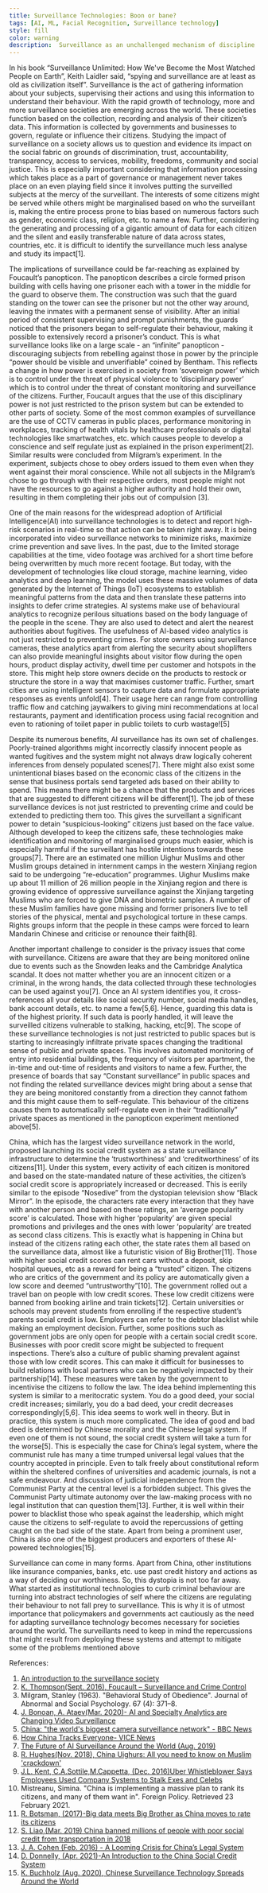 ```yaml
---
title: Surveillance Technologies: Boon or bane?
tags: [AI, ML, Facial Recognition, Surveillance technology]
style: fill
color: warning
description:  Surveillance as an unchallenged mechanism of discipline
---
```



In his book “Surveillance Unlimited: How We've Become the Most Watched People on Earth”,
Keith Laidler said, “spying and surveillance are at least as old as civilization itself”.
Surveillance is the act of gathering information about your subjects, supervising their actions
and using this information to understand their behaviour. With the rapid growth of
technology, more and more surveillance societies are emerging across the world. These
societies function based on the collection, recording and analysis of their citizen’s data. This
information is collected by governments and businesses to govern, regulate or influence
their citizens. Studying the impact of surveillance on a society allows us to question and
evidence its impact on the social fabric on grounds of discrimination, trust, accountability,
transparency, access to services, mobility, freedoms, community and social justice. This is
especially important considering that information processing which takes place as a part of
governance or management never takes place on an even playing field since it involves
putting the surveilled subjects at the mercy of the surveillant. The interests of some citizens
might be served while others might be marginalised based on who the surveillant is, making
the entire process prone to bias based on numerous factors such as gender, economic class,
religion, etc. to name a few. Further, considering the generating and processing of a gigantic
amount of data for each citizen and the silent and easily transferable nature of data across
states, countries, etc. it is difficult to identify the surveillance much less analyse and study its
impact[1].


The implications of surveillance could be far-reaching as explained by Foucault’s
panopticon. The panopticon describes a circle formed prison building with cells having one
prisoner each with a tower in the middle for the guard to observe them. The construction
was such that the guard standing on the tower can see the prisoner but not the other way
around, leaving the inmates with a permanent sense of visibility. After an initial period of
consistent supervising and prompt punishments, the guards noticed that the prisoners
began to self-regulate their behaviour, making it possible to extensively record a prisoner’s
conduct. This is what surveillance looks like on a large scale - an “infinite” panopticon -
discouraging subjects from rebelling against those in power by the principle “power should
be visible and unverifiable” coined by Bentham. This reflects a change in how power is
exercised in society from ‘sovereign power’ which is to control under the threat of physical
violence to ‘disciplinary power’ which is to control under the threat of constant monitoring
and surveillance of the citizens. Further, Foucault argues that the use of this disciplinary
power is not just restricted to the prison system but can be extended to other parts of
society. Some of the most common examples of surveillance are the use of CCTV cameras
in public places, performance monitoring in workplaces, tracking of health vitals by
healthcare professionals or digital technologies like smartwatches, etc. which causes people
to develop a conscience and self regulate just as explained in the prison experiment[2].
Similar results were concluded from Milgram’s experiment. In the experiment, subjects
chose to obey orders issued to them even when they went against their moral conscience.
While not all subjects in the Milgram’s chose to go through with their respective orders, most
people might not have the resources to go against a higher authority and hold their own,
resulting in them completing their jobs out of compulsion [3].


One of the main reasons for the widespread adoption of Artificial Intelligence(AI) into
surveillance technologies is to detect and report high-risk scenarios in real-time so that
action can be taken right away. It is being incorporated into video surveillance networks to
minimize risks, maximize crime prevention and save lives. In the past, due to the limited
storage capabilities at the time, video footage was archived for a short time before being
overwritten by much more recent footage. But today, with the development of technologies
like cloud storage, machine learning, video analytics and deep learning, the model uses these
massive volumes of data generated by the Internet of Things (IoT) ecosystems to establish
meaningful patterns from the data and then translate these patterns into insights to defer
crime strategies. AI systems make use of behavioural analytics to recognize perilous
situations based on the body language of the people in the scene. They are also used to
detect and alert the nearest authorities about fugitives. The usefulness of AI-based video
analytics is not just restricted to preventing crimes. For store owners using surveillance
cameras, these analytics apart from alerting the security about shoplifters can also provide
meaningful insights about visitor flow during the open hours, product display activity, dwell
time per customer and hotspots in the store. This might help store owners decide on the
products to restock or structure the store in a way that maximises customer traffic. Further,
smart cities are using intelligent sensors to capture data and formulate appropriate
responses as events unfold[4]. Their usage here can range from controlling traffic flow and
catching jaywalkers to giving mini recommendations at local restaurants, payment and
identification process using facial recognition and even to rationing of toilet paper in public
toilets to curb wastage![5]


Despite its numerous benefits, AI surveillance has its own set of challenges. Poorly-trained
algorithms might incorrectly classify innocent people as wanted fugitives and the system
might not always draw logically coherent inferences from densely populated scenes[7].
There might also exist some unintentional biases based on the economic class of the
citizens in the sense that business portals send targeted ads based on their ability to spend.
This means there might be a chance that the products and services that are suggested to
different citizens will be different[1]. The job of these surveillance devices is not just
restricted to preventing crime and could be extended to predicting them too. This gives the
surveillant a significant power to detain “suspicious-looking” citizens just based on the face
value. Although developed to keep the citizens safe, these technologies make identification
and monitoring of marginalised groups much easier, which is especially harmful if the
surveillant has hostile intentions towards these groups[7]. There are an estimated one
million Uighur Muslims and other Muslim groups detained in internment camps in the
western Xinjiang region said to be undergoing “re-education” programmes. Uighur Muslims
make up about 11 million of 26 million people in the Xinjiang region and there is growing
evidence of oppressive surveillance against the Xinjiang targeting Muslims who are forced to
give DNA and biometric samples. A number of these Muslim families have gone missing and
former prisoners live to tell stories of the physical, mental and psychological torture in these
camps. Rights groups inform that the people in these camps were forced to learn Mandarin
Chinese and criticise or renounce their faith[8].


Another important challenge to consider is the privacy issues that come with surveillance.
Citizens are aware that they are being monitored online due to events such as the Snowden
leaks and the Cambridge Analytica scandal. It does not matter whether you are an innocent
citizen or a criminal, in the wrong hands, the data collected through these technologies can
be used against you[7]. Once an AI system identifies you, it cross-references all your details
like social security number, social media handles, bank account details, etc. to name a
few[5,6]. Hence, guarding this data is of the highest priority. If such data is poorly handled, it
will leave the surveilled citizens vulnerable to stalking, hacking, etc[9].
The scope of these surveillance technologies is not just restricted to public spaces but is
starting to increasingly infiltrate private spaces changing the traditional sense of public and
private spaces. This involves automated monitoring of entry into residential buildings, the
frequency of visitors per apartment, the in-time and out-time of residents and visitors to
name a few. Further, the presence of boards that say “Constant surveillance” in public
spaces and not finding the related surveillance devices might bring about a sense that they
are being monitored constantly from a direction they cannot fathom and this might cause
them to self-regulate. This behaviour of the citizens causes them to automatically
self-regulate even in their “traditionally” private spaces as mentioned in the panopticon
experiment mentioned above[5].


China, which has the largest video surveillance network in the world, proposed launching its
social credit system as a state surveillance infrastructure to determine the ‘trustworthiness’
and ‘creditworthiness’ of its citizens[11]. Under this system, every activity of each citizen is
monitored and based on the state-mandated nature of these activities, the citizen’s social
credit score is appropriately increased or decreased. This is eerily similar to the episode
“Nosedive” from the dystopian television show “Black Mirror”. In the episode, the characters
rate every interaction that they have with another person and based on these ratings, an
‘average popularity score’ is calculated. Those with higher ‘popularity’ are given special
promotions and privileges and the ones with lower ‘popularity’ are treated as second class
citizens. This is exactly what is happening in China but instead of the citizens rating each
other, the state rates them all based on the surveillance data, almost like a futuristic vision of
Big Brother[11]. Those with higher social credit scores can rent cars without a deposit, skip
hospital queues, etc as a reward for being a “trusted” citizen. The citizens who are critics of
the government and its policy are automatically given a low score and deemed
“untrustworthy”[10]. The government rolled out a travel ban on people with low credit scores.
These low credit citizens were banned from booking airline and train tickets[12]. Certain
universities or schools may prevent students from enrolling if the respective student’s
parents social credit is low. Employers can refer to the debtor blacklist while making an
employment decision. Further, some positions such as government jobs are only open for
people with a certain social credit score. Businesses with poor credit score might be
subjected to frequent inspections. There’s also a culture of public shaming prevalent against
those with low credit scores. This can make it difficult for businesses to build relations with
local partners who can be negatively impacted by their partnership[14]. These measures
were taken by the government to incentivise the citizens to follow the law. The idea behind
implementing this system is similar to a meritocratic system. You do a good deed, your
social credit increases; similarly, you do a bad deed, your credit decreases
correspondingly[5,6]. This idea seems to work well in theory. But in practice, this system is
much more complicated. The idea of good and bad deed is determined by Chinese morality
and the Chinese legal system. If even one of them is not sound, the social credit system will
take a turn for the worse[5]. This is especially the case for China’s legal system, where the
communist rule has many a time trumped universal legal values that the country accepted in
principle. Even to talk freely about constitutional reform within the sheltered confines of
universities and academic journals, is not a safe endeavour. And discussion of judicial
independence from the Communist Party at the central level is a forbidden subject. This
gives the Communist Party ultimate autonomy over the law-making process with no legal
institution that can question them[13]. Further, it is well within their power to blacklist those
who speak against the leadership, which might cause the citizens to self-regulate to avoid
the repercussions of getting caught on the bad side of the state. Apart from being a
prominent user, China is also one of the biggest producers and exporters of these
AI-powered technologies[15].


Surveillance can come in many forms. Apart from China, other institutions like insurance
companies, banks, etc. use past credit history and actions as a way of deciding our
worthiness. So, this dystopia is not too far away. What started as institutional technologies
to curb criminal behaviour are turning into abstract technologies of self where the citizens
are regulating their behaviour to not fall prey to surveillance. This is why it is of utmost
importance that policymakers and governments act cautiously as the need for adapting
surveillance technology becomes necessary for societies around the world. The surveillants
need to keep in mind the repercussions that might result from deploying these systems and
attempt to mitigate some of the problems mentioned above



References:<br>
1. <a href="https://www.surveillance-studies.net/?page_id=119#:~:text=Surveillance%20societies%20are%20societies%20which,they%20go%20about%20their%20lives.&text=This%20is%20our%20understanding%20of%20surveillance">An introduction to the surveillance society</a><br>
2. <a href="https://revisesociology.com/2016/09/21/foucault-surveillance-crime-control/">K. Thompson(Sept. 2016), Foucault – Surveillance and Crime Control</a><br>
3. Milgram, Stanley (1963). "Behavioral Study of Obedience". Journal of Abnormal and
Social Psychology. 67 (4): 371–8. <br>
4. <a href="https://www.securityinfowatch.com/video-surveillance/article/21125810/ai-and-specialty-analytics-are-changing-video-surveillance">J. Bonoan, A. Ataev(Mar. 2020)- AI and Specialty Analytics are Changing Video
Surveillance</a><br>
5. <a href="https://www.youtube.com/watch?v=pNf4-d6fDoY">China: "the world's biggest camera surveillance network" - BBC News</a><br>
6. <a href="https://www.youtube.com/watch?v=CLo3e1Pak-Y">How China Tracks Everyone- VICE News</a><br>
7. <a href="https://insidebigdata.com/2019/08/16/the-future-of-ai-surveillance-around-the-world/">The Future of AI Surveillance Around the World (Aug. 2019)</a><br>
8. <a href="https://www.bbc.com/news/world-asia-china-45474279">R. Hughes(Nov. 2018), China Uighurs: All you need to know on Muslim 'crackdown'</a><br>
9. <a href="https://www.nbcnews.com/tech/tech-news/uber-whistleblower-says-employees-used-company-systems-stalk-exes-celebs-n696371">J.L. Kent, C.A.Sottile,M.Cappetta, (Dec. 2016)Uber Whistleblower Says Employees
Used Company Systems to Stalk Exes and Celebs</a><br>
10. Mistreanu, Simina. "China is implementing a massive plan to rank its citizens, and
many of them want in". Foreign Policy. Retrieved 23 February 2021.<br>
11. <a href="https://www.wired.co.uk/article/chinese-government-social-credit-score-privacy-invasion">R. Botsman, (2017)-Big data meets Big Brother as China moves to rate its citizens</a><br>
12. <a href="https://www.theverge.com/2019/3/1/18246297/china-transportation-people-banned-poor-social-credit-planes-trains-2018">S. Liao,(Mar. 2019) China banned millions of people with poor social credit from
transportation in 2018</a><br>
13. <a href="https://foreignpolicy.com/author/jerome-a-cohen/">J. A. Cohen (Feb. 2016) - A Looming Crisis for China’s Legal System</a><br>
14. <a href="https://nhglobalpartners.com/china-social-credit-system-explained/">D. Donnelly, (Apr. 2021)-An Introduction to the China Social Credit System</a><br>
15. <a href="https://www.statista.com/chart/20221/origin-of-ai-surveillance-technology-by-country/">K. Buchholz (Aug. 2020), Chinese Surveillance Technology Spreads Around the World</a><br>

